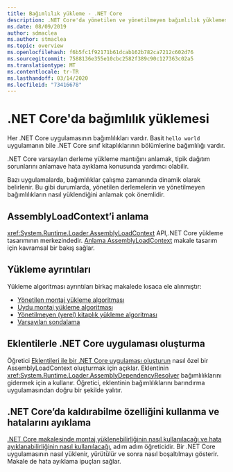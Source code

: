 ```yaml
---
title: Bağımlılık yükleme - .NET Core
description: .NET Core'da yönetilen ve yönetilmeyen bağımlılık yüklemesi genel bakış
ms.date: 08/09/2019
author: sdmaclea
ms.author: stmaclea
ms.topic: overview
ms.openlocfilehash: f6b5fc1f92171b61dcab162b782ca7212c602d76
ms.sourcegitcommit: 7588136e355e10cbc2582f389c90c127363c02a5
ms.translationtype: MT
ms.contentlocale: tr-TR
ms.lasthandoff: 03/14/2020
ms.locfileid: "73416678"
---
```

# <a name="dependency-loading-in-net-core"></a>.NET Core'da bağımlılık yüklemesi

Her .NET Core uygulamasının bağımlılıkları vardır. Basit `hello world` uygulamanın bile .NET Core sınıf kitaplıklarının bölümlerine bağımlılığı vardır.

.NET Core varsayılan derleme yükleme mantığını anlamak, tipik dağıtım sorunlarını anlamave hata ayıklama konusunda yardımcı olabilir.

Bazı uygulamalarda, bağımlılıklar çalışma zamanında dinamik olarak belirlenir. Bu gibi durumlarda, yönetilen derlemelerin ve yönetilmeyen bağımlılıkların nasıl yüklendiğini anlamak çok önemlidir.

## <a name="understanding-assemblyloadcontext"></a>AssemblyLoadContext’i anlama

<xref:System.Runtime.Loader.AssemblyLoadContext> API,.NET Core yükleme tasarımının merkezindedir. [Anlama AssemblyLoadContext](understanding-assemblyloadcontext.md) makale tasarım için kavramsal bir bakış sağlar.

## <a name="loading-details"></a>Yükleme ayrıntıları

Yükleme algoritması ayrıntıları birkaç makalede kısaca ele alınmıştır:

- [Yönetilen montaj yükleme algoritması](loading-managed.md)
- [Uydu montaj yükleme algoritması](loading-resources.md)
- [Yönetilmeyen (yerel) kitaplık yükleme algoritması](loading-unmanaged.md)
- [Varsayılan sondalama](default-probing.md)

## <a name="create-a-net-core-application-with-plugins"></a>Eklentilerle .NET Core uygulaması oluşturma

Öğretici [Eklentileri ile bir .NET Core uygulaması oluşturun](../tutorials/creating-app-with-plugin-support.md) nasıl özel bir AssemblyLoadContext oluşturmak için açıklar. Eklentinin <xref:System.Runtime.Loader.AssemblyDependencyResolver> bağımlılıklarını gidermek için a kullanır. Öğretici, eklentinin bağımlılıklarını barındırma uygulamasından doğru bir şekilde yalıtır.

## <a name="how-to-use-and-debug-assembly-unloadability-in-net-core"></a>.NET Core’da kaldırabilme özelliğini kullanma ve hatalarını ayıklama

[.NET Core makalesinde montaj yüklenebilirliğinin nasıl kullanılacağı ve hata ayıklanabilirliğinin nasıl kullanılacağı,](../../standard/assembly/unloadability.md) adım adım öğreticidir. Bir .NET Core uygulamasının nasıl yüklenir, yürütülür ve sonra nasıl boşaltılmayı gösterir. Makale de hata ayıklama ipuçları sağlar.
